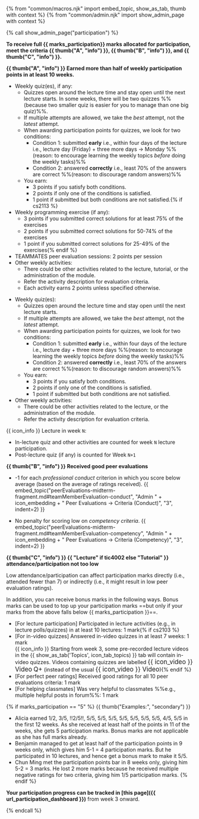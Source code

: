 {% from "common/macros.njk" import embed_topic, show_as_tab, thumb with context %}
{% from "common/admin.njk" import show_admin_page with context %}

{% call show_admin_page("participation") %}
<div id="main">

**To receive full {{ marks_participation}} marks allocated for participation, meet the criteria {{ thumb("A", "info") }}, {{ thumb("B", "info") }}, and {{ thumb("C", "info") }}.**

****{{ thumb("A", "info") }} Earned more than half of weekly participation points in at least 10 weeks.****
<div tags="m--cs2103 m--cs2113">

  * Weekly quiz(es), if any:
    * Quizzes open around the lecture time and stay open until the next lecture starts. In some weeks, there will be two quizzes %%(because two smaller quiz is easier for you to manage than one big quiz)%%.
    * If multiple attempts are allowed, we take the _best_ attempt, not the _latest_ attempt.
    * When awarding participation points for quizzes, we look for two conditions:
      * Condition 1: submitted **__early__** i.e., within four days of the lecture i.e., lecture day (Friday) + three more days -> Monday %%(reason: to encourage learning the weekly topics _before_ doing the weekly tasks)%%
      * Condition 2: answered **__correctly__** i.e., least 70% of the answers are correct %%(reason: to discourage random answers)%%
    * You earn:
      * 3 points if you satisfy both conditions.
      * 2 points if only one of the conditions is satisfied.
      * 1 point if submitted but both conditions are not satisfied.{% if cs2113 %}
  * Weekly programming exercise (if any):
    * 3 points if you submitted correct solutions for at least 75% of the exercises
    * 2 points if you submitted correct solutions for 50-74% of the exercises
    * 1 point if you submitted correct solutions for 25-49% of the exercises{% endif %}
  * TEAMMATES peer evaluation sessions: 2 points per session
  * Other weekly activities:
    * There could be other activities related to the lecture, tutorial, or the administration of the module.
    * Refer the activity description for evaluation criteria.
    * Each activity earns 2 points unless specified otherwise.
</div>

<div tags="m--tic4001 m--tic4002">

  * Weekly quiz(es):
    * Quizzes open around the lecture time and stay open until the next lecture starts.
    * If multiple attempts are allowed, we take the _best_ attempt, not the _latest_ attempt.
    * When awarding participation points for quizzes, we look for two conditions:
      * Condition 1: submitted **__early__** i.e., within four days of the lecture i.e., lecture day + three more days %%(reason: to encourage learning the weekly topics _before_ doing the weekly tasks)%%
      * Condition 2: answered **__correctly__** i.e., least 70% of the answers are correct %%(reason: to discourage random answers)%%
    * You earn:
      * 3 points if you satisfy both conditions.
      * 2 points if only one of the conditions is satisfied.
      * 1 point if submitted but both conditions are not satisfied.
  * Other weekly activities:
    * There could be other activities related to the lecture, or the administration of the module.
    * Refer the activity description for evaluation criteria.
</div>

<div class="indented">

<span tags="m--cs2113">

{{ icon_info }} Lecture in week `N`:
* In-lecture quiz and other activities are counted for week `N` lecture participation.
* Post-lecture quiz (if any) is counted for Week `N+1`
</span>
</div>

****{{ thumb("B", "info") }} Received good peer evaluations****

<div class="indented">

* -1 for each _professional conduct_ criterion in which you score below average (based on the average of ratings received).
{{ embed_topic("peerEvaluations-midterm-fragment.md#teamMemberEvaluation-conduct", "Admin " + icon_embedding + " Peer Evaluations → Criteria (Conduct)", "3", indent=2) }}


* No penalty for scoring low on _competency criteria_.
{{ embed_topic("peerEvaluations-midterm-fragment.md#teamMemberEvaluation-competency", "Admin " + icon_embedding + " Peer Evaluations → Criteria (Competency)", "3", indent=2) }}


</div>

****{{ thumb("C", "info") }} {{ "Lecture" if tic4002 else "Tutorial" }} attendance/participation not too low****

<div class="indented">

Low attendance/participation can affect participation marks directly (i.e., attended fewer than 7) or indirectly (i.e., it might result in low peer evaluation ratings).
</div>

<panel type="info" header="**+ Bonus Marks**" expanded no-close no-switch >

In addition, you can receive bonus marks in the following ways. Bonus marks can be used to top up your participation marks ==but only if your marks from the above falls below {{ marks_participation }}==.
* [For lecture participation] Participated in lecture activities (e.g., in lecture polls/quizzes) in at least 10 lectures: 1 mark{% if cs2103 %}
* [For in-video quizzes] Answered in-video quizzes in at least 7 weeks: 1 mark<br>
  {{ icon_info }} <span id="in-video-quiz-info">Starting from week 3, some pre-recorded lecture videos in the <span class="text-primary">{{ show_as_tab('Topics', icon_tab_topics) }}</span> tab will contain in-video quizzes. Videos containing quizzes are labelled <span class="badge badge-pill badge-danger"><big>{{ icon_video }} Video</big></span> <span class="badge badge-pill badge-warning"><big>Q+</big></span> (instead of the usual <span class="badge badge-pill badge-danger"><big>{{ icon_video }} Video</big></span>)</span>{% endif %}
* [For perfect peer ratings] Received good ratings for all 10 peer evaluations criteria: 1 mark
* [For helping classmates] Was very helpful to classmates %%e.g., multiple helpful posts in forum%%: 1 mark

</panel>
<p/>

{% if marks_participation == "5" %}
{{ thumb("Examples:", "secondary") }}

* Alicia earned 1/2, 3/5, !!2/5!!, 5/5, 5/5, 5/5, 5/5, 5/5, 5/5, 5/5, 4/5, 5/5 in the first 12 weeks. As she received at least half of the points in 11 of the weeks, she gets 5 participation marks. Bonus marks are not applicable as she has full marks already.
* Benjamin managed to get at least half of the participation points in 9 weeks only, which gives him 5-1 = 4 participation marks. But he participated in 10 lectures, and hence get a bonus mark to make it 5/5.
* Chun Ming met the participation points bar in 8 weeks only, giving him 5-2 = 3 marks. He lost 2 more marks because he received multiple negative ratings for two criteria, giving him 1/5 participation marks.
{% endif %}

<panel type="info" header="##### Where to find your participation marks progress" expanded no-close no-switch >

**Your participation progress can be tracked in [this page]({{ url_participation_dashboard }})** from week 3 onward.
</panel>

</div>

{% endcall %}
